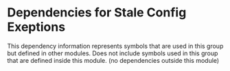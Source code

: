 
# Dependencies for Stale Config Exeptions
This dependency information represents symbols that are used in this group but defined in other modules.  Does not include symbols used in this group that are defined inside this module.
(no dependencies outside this module)
